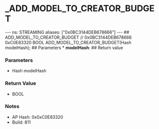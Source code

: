 # _ADD_MODEL_TO_CREATOR_BUDGET

--- ns: STREAMING aliases: ["0x0BC3144DEB678666"] --- ## ADD_MODEL_TO_CREATOR_BUDGET  // 0x0BC3144DEB678666 0xC0E83320 BOOL ADD_MODEL_TO_CREATOR_BUDGET(Hash modelHash);   ## Parameters * **modelHash**:  ## Return value

### Parameters
* Hash modelHash

### Return Value
* BOOL

### Notes
* AP Hash: 0x0xC0E83320
* Build: 811

